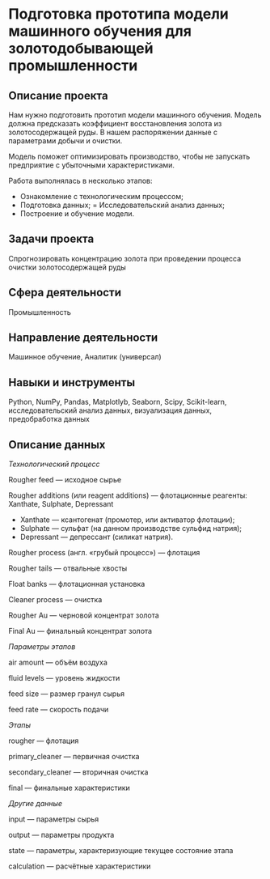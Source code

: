 # Подготовка прототипа модели машинного обучения для золотодобывающей промышленности

## Описание проекта

Нам нужно подготовить прототип модели машинного обучения. Модель должна предсказать коэффициент восстановления золота из золотосодержащей руды. В нашем распоряжении данные с параметрами добычи и очистки.

Модель поможет оптимизировать производство, чтобы не запускать предприятие с убыточными характеристиками.

Работа выполнялась в несколько этапов:
- Ознакомление с технологическим процессом;
- Подготовка данных;
= Исследовательский анализ данных;
- Построение и обучение модели.

## Задачи проекта

Спрогнозировать концентрацию золота при проведении процесса очистки золотосодержащей руды

## Сфера деятельности

Промышленность

## Направление деятельности

Машинное обучение, Аналитик (универсал)

## Навыки и инструменты
Python, NumPy, Pandas, Matplotlyb, Seaborn, Scipy, Scikit-learn, исследовательский анализ данных, визуализация данных, предобработка данных

## Описание данных

*Технологический процесс*

Rougher feed — исходное сырье

Rougher additions (или reagent additions) — флотационные реагенты: Xanthate, Sulphate, Depressant
- Xanthate — ксантогенат (промотер, или активатор флотации);
- Sulphate — сульфат (на данном производстве сульфид натрия);
- Depressant — депрессант (силикат натрия).

Rougher process (англ. «грубый процесс») — флотация

Rougher tails — отвальные хвосты

Float banks — флотационная установка

Cleaner process — очистка

Rougher Au — черновой концентрат золота

Final Au — финальный концентрат золота

*Параметры этапов*

air amount — объём воздуха

fluid levels — уровень жидкости

feed size — размер гранул сырья

feed rate — скорость подачи

*Этапы*

rougher — флотация

primary_cleaner — первичная очистка

secondary_cleaner — вторичная очистка

final — финальные характеристики

*Другие данные*

input — параметры сырья

output — параметры продукта

state — параметры, характеризующие текущее состояние этапа

calculation — расчётные характеристики